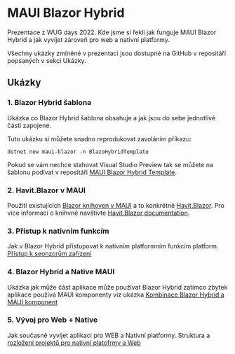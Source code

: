 # MAUI Blazor Hybrid
Prezentace z WUG days 2022. Kde jsme si řekli jak funguje MAUI Blazor Hybrid a jak vyvíjet zároveň pro web a nativní platformy. 


Všechny ukázky zmíněné v prezentaci jsou dostupné na GitHub v repositáří popsaných v sekci Ukázky.

## Ukázky

### 1. Blazor Hybrid šablona
Ukázka co Blazor Hybrid šablona obsahuje a jak jsou do sebe jednotlivé části zapojené.

Tuto ukázku si můžete snadno reprodukovat zavoláním příkazu:

`dotnet new maui-blazor -n BlazoHybridTemplate`

Pokud se vám nechce stahovat Visual Studio Preview tak se můžete na šablonu podívat v repositáři [MAUI Blazor Hybrid Template](https://github.com/MichaelMelena/WUG-BlazorHybrid-Template).

### 2. Havit.Blazor v MAUI
Použití existujících
[Blazor knihoven v MAUI](https://github.com/MichaelMelena/MAUI-Havit-Blazor-demo-WUG-days-2022)
a to konkrétně [Havit.Blazor](https://github.com/havit/Havit.Blazor). Pro více informací o knihvně navštivte [Havit.Blazor documentation](https://havit.blazor.eu/).

### 3. Přístup k nativním funkcím
Jak v Blazor Hybrid přístupovat k nativním platformním funkcím platform. [Přístup k seonzorům zařízení](https://github.com/MichaelMelena/Blazor-Hybrid-Sensors-Demo-WUG)

### 4. Blazor Hybrid a Native MAUI
Ukázka jak může část aplikace může používat Blazor Hybrid zatímco zbytek aplikace používá MAUI komponenty viz ukázka
[Kombinace Blazor Hybrid a MAUI komponent](https://github.com/MichaelMelena/Blazor-Hybrid-SplitView-Demo-WUG)

### 5. Vývoj pro Web + Native
Jak současně vyvíjet aplikaci pro WEB a Nativní platformy. Struktura a
[rozložení projektů pro nativní platofrmy a Web](https://github.com/MichaelMelena/Blazor-Hybrid-Platform-Specific-Implementation-WUG-Days)
